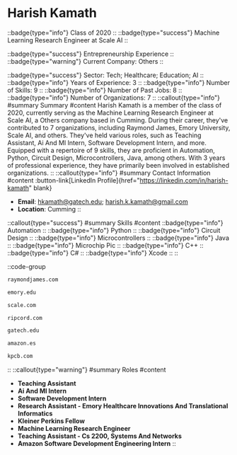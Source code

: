 # Harish Kamath
::badge{type="info"}
Class of 2020
::
::badge{type="success"}
Machine Learning Research Engineer at Scale AI
::

::badge{type="success"}
Entrepreneurship Experience
::
::badge{type="warning"}
Current Company: Others
::

::badge{type="success"}
Sector: Tech; Healthcare; Education; AI
::
::badge{type="info"}
Years of Experience: 3
::
::badge{type="info"}
Number of Skills: 9
::
::badge{type="info"}
Number of Past Jobs: 8
::
::badge{type="info"}
Number of Organizations: 7
::
::callout{type="info"}
#summary
Summary
#content
Harish Kamath is a member of the class of 2020, currently serving as the Machine Learning Research Engineer at Scale AI, a Others company based in Cumming. During their career, they've contributed to 7 organizations, including Raymond James, Emory University, Scale AI, and others. They've held various roles, such as Teaching Assistant, Ai And Ml Intern, Software Development Intern, and more. Equipped with a repertoire of 9 skills, they are proficient in Automation, Python, Circuit Design, Microcontrollers, Java, among others.  With 3 years of professional experience, they have primarily been involved in established organizations.
::
::callout{type="info"}
#summary
Contact Information
#content
:button-link[LinkedIn Profile]{href="https://linkedin.com/in/harish-kamath" blank}
- **Email**: hkamath@gatech.edu; harish.k.kamath@gmail.com
- **Location**: Cumming
::

::callout{type="success"}
#summary
Skills
#content
::badge{type="info"}
Automation
::
::badge{type="info"}
Python
::
::badge{type="info"}
Circuit Design
::
::badge{type="info"}
Microcontrollers
::
::badge{type="info"}
Java
::
::badge{type="info"}
Microchip Pic
::
::badge{type="info"}
C++
::
::badge{type="info"}
C#
::
::badge{type="info"}
Xcode
::
::

::code-group
```bash [Raymond James]
raymondjames.com
```
```bash [Emory University]
emory.edu
```
```bash [Scale AI]
scale.com
```
```bash [Ripcord]
ripcord.com
```
```bash [Georgia Tech]
gatech.edu
```
```bash [Amazon.com]
amazon.es
```
```bash [Kleiner Perkins Caufield & Byers]
kpcb.com
```
::
::callout{type="warning"}
#summary
Roles
#content
- **Teaching Assistant**
- **Ai And Ml Intern**
- **Software Development Intern**
- **Research Assistant - Emory Healthcare Innovations And Translational Informatics**
- **Kleiner Perkins Fellow**
- **Machine Learning Research Engineer**
- **Teaching Assistant - Cs 2200, Systems And Networks**
- **Amazon Software Development Engineering Intern**
::

